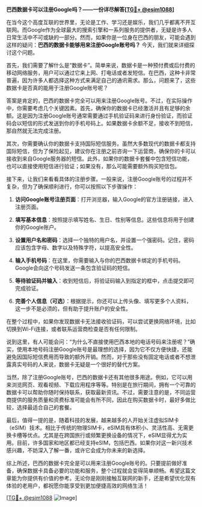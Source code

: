 **巴西数据卡可以注册Google吗？——一份详尽解答[[TG💪+ @esim1088](https://t.me/s/esim1088)]**

在当今这个高度互联的世界里，无论是工作、学习还是娱乐，我们几乎都离不开互联网。而Google作为全球最大的搜索引擎和一系列服务的提供者，无疑是许多人日常生活中不可或缺的一部分。然而，如果你是一位身在巴西的朋友，可能会遇到这样的疑问：**巴西的数据卡能够用来注册Google账号吗？** 今天，我们就来详细探讨这个问题。

首先，我们需要了解什么是“数据卡”。简单来说，数据卡是一种预付费或后付费的移动网络服务，用户可以通过它来上网、打电话或者发短信。在巴西，这种卡非常普遍，因为许多人都选择这种方式来满足自己的通讯需求。那么，问题来了，这些数据卡是否真的能用于注册Google账号呢？

答案是肯定的，巴西的数据卡完全可以用来注册Google账号。不过，在实际操作中，你需要考虑几个关键因素。首先，确保你的数据卡已经激活并且有足够的余额。这是因为注册Google账号通常需要通过手机验证码来进行身份验证，而验证码会以短信的形式发送到你的手机号码上。如果数据卡余额不足，接收不到短信，那自然就无法完成注册。

其次，你需要确认你的数据卡支持国际短信服务。虽然大多数现代的数据卡都支持国际短信，但为了保险起见，建议你在注册之前咨询一下运营商，确保你的卡可以接收到来自Google服务器的短信。此外，如果你的数据卡套餐中包含短信功能，也可以直接使用短信进行验证；如果没有，那么可能需要额外购买短信包。

接下来，让我们来看看具体的注册步骤。一般来说，注册Google账号的过程并不复杂，但为了确保顺利进行，你可以按照以下步骤操作：

1. **访问Google账号注册页面**：打开浏览器，输入Google的官方注册链接，进入注册页面。
   
2. **填写基本信息**：按照提示填写姓名、生日、性别等信息。这些信息将用于创建你的Google账户。

3. **设置用户名和密码**：选择一个独特的用户名，并设置一个强密码。记住，密码应该包含字母、数字以及特殊字符，以提高安全性。

4. **输入手机号码**：在这里，你需要输入与你的巴西数据卡绑定的手机号码。Google会向这个号码发送一条包含验证码的短信。

5. **等待验证码并输入**：收到短信后，将验证码输入到指定的框中，点击提交即可完成验证。

6. **完善个人信息（可选）**：根据提示，你还可以上传头像、填写更多个人资料，这一步不是必须的，但有助于提升账户的安全性。

在整个过程中，如果你发现数据卡无法接收验证码，可以尝试更换网络环境，比如切换到Wi-Fi连接，或者联系运营商检查是否有任何限制。

说到这里，有人可能会问：“为什么不直接使用巴西本地的电话号码来注册呢？”确实，使用本地号码注册Google账号是最理想的选择，因为它不仅方便快捷，还能避免因国际短信费用而导致的额外开销。然而，对于那些没有固定电话或者不想泄露真实号码的人来说，数据卡无疑是一个很好的替代方案。

当然，除了注册Google账号，巴西的数据卡还有其他很多用途。例如，它可以用来浏览网页、观看视频、下载应用程序等等。特别是在旅行期间，拥有一个可靠的数据卡可以帮助你随时保持联系，获取最新资讯。不过，需要注意的是，不同运营商提供的服务质量和资费标准可能会有所不同，因此在购买数据卡时，最好多做比较，选择最适合自己的套餐。

最后，值得一提的是，随着科技的发展，越来越多的人开始关注虚拟SIM卡（eSIM）技术。相比于传统的物理SIM卡，eSIM具有体积小、灵活性高、无需更换卡槽等优点。尤其是在跨国旅行或频繁更换设备的情况下，eSIM显得尤为实用。目前，许多国家和地区都已经支持eSIM，包括巴西。如果你对这一新兴技术感兴趣，不妨深入了解一番，或许它会成为你未来的新选择。

综上所述，巴西的数据卡完全是可以用来注册Google账号的。只要提前做好准备，确保数据卡具备必要的功能和服务，整个过程就会变得简单顺畅。希望这篇文章能为你提供有价值的参考。无论你是刚刚接触互联网的新手，还是希望优化现有体验的老用户，都祝愿你能享受到更加便捷高效的网络生活！

[[TG💪+ @esim1088](https://t.me/s/esim1088) ![Image](https://i.postimg.cc/4NQfJmqS/Snipaste-2025-05-13-00-14-12.png)]